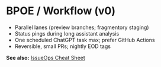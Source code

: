 <!-- status: stub; target: 150+ words -->
<!-- status: stub; target: 150+ words -->
<!-- status: stub; target: 150+ words -->
<!-- status: stub; target: 150+ words -->
<!-- status: stub; target: 150+ words -->
# BPOE / Workflow (v0)

- Parallel lanes (preview branches; fragmentory staging)
- Status pings during long assistant analysis
- One scheduled ChatGPT task max; prefer GitHub Actions
- Reversible, small PRs; nightly EOD tags

**See also:** [IssueOps Cheat Sheet](./IssueOps-CheatSheet.md)






